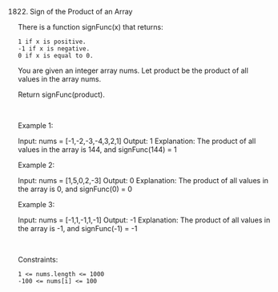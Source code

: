 1822. Sign of the Product of an Array

There is a function signFunc(x) that returns:

    1 if x is positive.
    -1 if x is negative.
    0 if x is equal to 0.

You are given an integer array nums. Let product be the product of all values in the array nums.

Return signFunc(product).

 

Example 1:

Input: nums = [-1,-2,-3,-4,3,2,1]
Output: 1
Explanation: The product of all values in the array is 144, and signFunc(144) = 1

Example 2:

Input: nums = [1,5,0,2,-3]
Output: 0
Explanation: The product of all values in the array is 0, and signFunc(0) = 0

Example 3:

Input: nums = [-1,1,-1,1,-1]
Output: -1
Explanation: The product of all values in the array is -1, and signFunc(-1) = -1

 

Constraints:

    1 <= nums.length <= 1000
    -100 <= nums[i] <= 100

